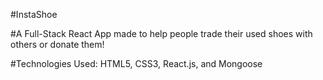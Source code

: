 #InstaShoe 

#A Full-Stack React App made to help people trade their used shoes with others or donate them!

#Technologies Used: HTML5, CSS3, React.js, and Mongoose

